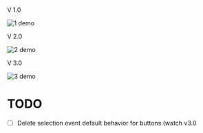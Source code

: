 V 1.0

![1 demo](https://github.com/user-attachments/assets/ff6bb867-d4c1-4492-9605-449e52f87ab3)


V 2.0

![2 demo](https://github.com/user-attachments/assets/52104722-2e3a-4414-a05f-008ab1b5b582)

V 3.0

![3 demo](https://github.com/user-attachments/assets/160d8a40-eca4-4af8-963f-2bf0d24d6586)

# TODO
- [ ] Delete selection event default behavior for buttons (watch v3.0
